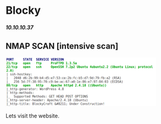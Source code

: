 # Blocky

##### 10.10.10.37

## NMAP SCAN [intensive scan]

![nmap scan](https://github.com/jakobgoerke/HTB-Writeups/blob/master/Blocky/images/nmap.png "NMAP Scan")

Lets visit the website.

